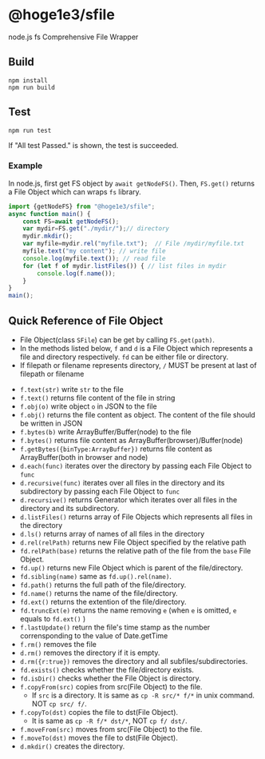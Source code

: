 # @hoge1e3/sfile
node.js fs Comprehensive File Wrapper

## Build

```
npm install
npm run build
```

## Test

```
npm run test
```

If "All test Passed." is shown, the test is succeeded.

### Example
In node.js, first get FS object by `await getNodeFS()`. 
Then, `FS.get()` returns a File Object which can wraps `fs` library. 

```js
import {getNodeFS} from "@hoge1e3/sfile";
async function main() {     
    const FS=await getNodeFS();
    var mydir=FS.get("./mydir/");// directory 
    mydir.mkdir();
    var myfile=mydir.rel("myfile.txt");  // File /mydir/myfile.txt
    myfile.text("my content"); // write file
    console.log(myfile.text()); // read file
    for (let f of mydir.listFiles()) { // list files in mydir
        console.log(f.name());
    }
}
main();
```

## Quick Reference of File Object

- File Object(class `SFile`) can be get by calling `FS.get(path)`. 
- In the methods listed below, `f` and `d` is a File Object which represents a file and directory respectively. `fd` can be either file or directory.
- If filepath or filename represents directory, `/` MUST be present at last of filepath or filename

* `f.text(str)`   write `str` to the file
* `f.text()`   returns file content of the file in string 
* `f.obj(o)` write object `o` in JSON to the file  
* `f.obj()` returns the file content as object. The content of the file should be written in JSON 
* `f.bytes(b)` write ArrayBuffer/Buffer(node) to the file  
* `f.bytes()` returns file content as ArrayBuffer(browser)/Buffer(node)
* `f.getBytes({binType:ArrayBuffer})` returns file content as ArrayBuffer(both in browser and node)
* `d.each(func)` iterates over the directory by passing each File Object to `func`
* `d.recursive(func)` iterates over all files in the directory and its subdirectory by passing each File Object to `func`
* `d.recursive()` returns Generator which iterates over all files in the directory and its subdirectory.
* `d.listFiles()` returns array of File Objects which represents all files in the directory
* `d.ls()` returns array of names of all files in the directory
* `d.rel(relPath)` returns new File Object specified by the relative path
* `fd.relPath(base)` returns the relative path of the file from the `base` File Object.
* `fd.up()` returns new File Object which is parent of the file/directory.
* `fd.sibling(name)` same as `fd.up().rel(name)`.
* `fd.path()` returns the full path of the file/directory.
* `fd.name()` returns the name of the file/directory.
* `fd.ext()` returns the extention of the file/directory.
* `fd.truncExt(e)` returns the name removing `e` (when `e` is omitted, `e` equals to `fd.ext()` )
* `f.lastUpdate()` return the file's time stamp as the number corrensponding to the value of Date.getTime
* `f.rm()` removes the file
* `d.rm()` removes the directory if it is empty.
* `d.rm({r:true})` removes the directory and all subfiles/subdirectories.
* `fd.exists()` checks whether the file/directory exists.
* `fd.isDir()` checks whether the File Object is directory.
* `f.copyFrom(src)` copies from src(File Object) to the file.
   - If `src` is a directory. It is same as `cp -R src/* f/*` in unix command. NOT `cp src/ f/`.
* `f.copyTo(dst)` copies the file to dst(File Object).
   - It is same as `cp -R f/* dst/*`, NOT `cp f/ dst/`.
* `f.moveFrom(src)` moves from src(File Object) to the file. 
* `f.moveTo(dst)` moves the file to dst(File Object).
* `d.mkdir()` creates the directory.
